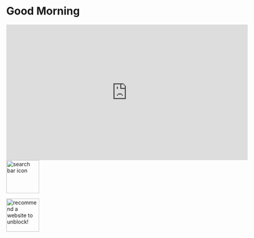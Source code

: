 <html lang="en">
  <head>
  <title>Hello world</title>
  <link rel="stylesheet" href="styles.css"> 
  </head>
  <body>
    <h1>Good Morning</h1>
<iframe  class="back" src="https://player.vimeo.com/video/1030373647?autoplay=1&loop=1" width="640" height="360" frameborder="0"    allowfullscreen></iframe>
    <a href="./Google.html"><img class="google" src="https://github.com/user-attachments/assets/f8428421-5bba-4fae-bca8-29b2adf3a9b4" width="87" height="88" alt="search bar icon"></a>

   <a href="./recommend.html"><img class="recommend" src="https://github.com/user-attachments/assets/f8428421-5bba-4fae-bca8-29b2adf3a9b4" width="87" height="88" alt="recommend a website to unblock!"></a>
  </body>
</html>







